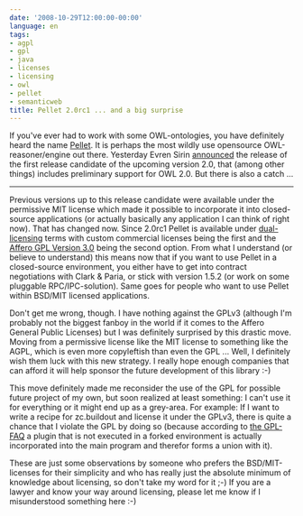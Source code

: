 ```yaml
---
date: '2008-10-29T12:00:00-00:00'
language: en
tags:
- agpl
- gpl
- java
- licenses
- licensing
- owl
- pellet
- semanticweb
title: Pellet 2.0rc1 ... and a big surprise
---
```



If you've ever had to work with some OWL-ontologies, you have definitely heard the name [Pellet](http://clarkparsia.com/pellet/). It is perhaps the most wildly use opensource OWL-reasoner/engine out there. Yesterday Evren Sirin [announced](http://clarkparsia.com/weblog/2008/10/27/pellet-20rc1-release/) the release of the first release candidate of the upcoming version 2.0, that (among other things) includes preliminary support for OWL 2.0. But there is also a catch ...

-------------------------------

Previous versions up to this release candidate were available under the permissive MIT license which made it possible to incorporate it into closed-source applications (or actually basically any application I can think of right now). That has changed now. Since 2.0rc1 Pellet is available under [dual-licensing](http://clarkparsia.com/pellet/dual-license) terms with custom commercial licenses being the first and the [Affero GPL Version 3.0](http://www.fsf.org/licensing/licenses/agpl-3.0.html) being the second option. From what I understand (or believe to understand) this means now that if you want to use Pellet in a closed-source environment, you either have to get into contract negotiations with Clark & Paria, or stick with version 1.5.2 (or work on some pluggable RPC/IPC-solution). Same goes for people who want to use Pellet within BSD/MIT licensed applications.

Don't get me wrong, though. I have nothing against the GPLv3 (although I'm probably not the biggest fanboy in the world if it comes to the Affero General Public Licenses) but I was definitely surprised by this drastic move. Moving from a permissive license like the MIT license to something like the AGPL, which is even more copyleftish than even the GPL ... Well, I definitely wish them luck with this new strategy. I really hope enough companies that can afford it will help sponsor the future development of this library  :-)

This move definitely made me reconsider the use of the GPL for possible future project of my own, but soon realized at least something: I can't use it for everything or it might end up as a grey-area. For example: If I want to write a recipe for zc.buildout and license it under the GPLv3, there is quite a chance that I violate the GPL by doing so (because according to [the GPL-FAQ](http://www.fsf.org/licensing/licenses/gpl-faq.html#GPLPluginsInNF) a plugin that is not executed in a forked environment is actually incorporated into the main program and therefor forms a union with it). 

These are just some observations by someone who prefers the BSD/MIT-licenses for their simplicity and who has really just the absolute minimum of knowledge about licensing, so don't take my word for it ;-) If you are a lawyer and know your way around licensing, please let me know if I misunderstood something here :-)